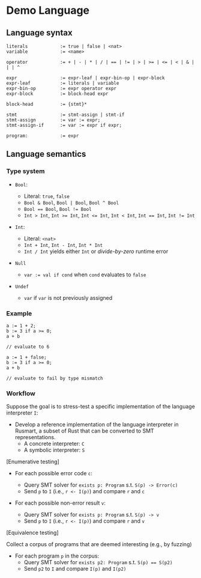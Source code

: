 # Demo Language

## Language syntax

```ebnf
literals            := true | false | <nat>
variable            := <name>

operator            := + | - | * | / | == | != | > | >= | <= | < | & | | | ^

expr                := expr-leaf | expr-bin-op | expr-block
expr-leaf           := literals | variable
expr-bin-op         := expr operator expr
expr-block          := block-head expr

block-head          := {stmt}*

stmt                := stmt-assign | stmt-if
stmt-assign         := var := expr;
stmt-assign-if      := var := expr if expr;

program:            := expr
```

## Language semantics

### Type system

- `Bool`:
    - Literal: `true`, `false`
    - `Bool & Bool`, `Bool | Bool`, `Bool ^ Bool`
    - `Bool == Bool`, `Bool != Bool`
    - `Int > Int`, `Int >= Int`, `Int <= Int`, `Int < Int`, `Int == Int`, `Int != Int`

- `Int`:
    - Literal: `<nat>`
    - `Int + Int`, `Int - Int`, `Int * Int`
    - `Int / Int` yields either `Int` or *divide-by-zero* runtime error

- `Null`
    - `var := val if cond` when `cond` evaluates to `false`

- `Undef`
    - `var` if `var` is not previously assigned

### Example

```rego
a := 1 + 2;
b := 3 if a >= 0;
a + b

// evaluate to 6
```

```rego
a := 1 + false;
b := 3 if a >= 0;
a + b

// evaluate to fail by type mismatch
```

### Workflow

Suppose the goal is to stress-test a specific implementation of the language
interpreter `I`:

- Develop a reference implementation of the language interpreter in Rusmart,
  a subset of Rust that can be converted to SMT representations.
    - A concrete interpreter: `C`
    - A symbolic interpreter: `S`

[Enumerative testing]

- For each possible error code `c`:
    - Query SMT solver for `exists p: Program` s.t. `S(p) -> Error(c)`
    - Send `p` to `I` (i.e., `r <- I(p)`) and compare `r` and `c`

- For each possible non-error result `v`:
    - Query SMT solver for `exists p: Program` s.t. `S(p) -> v`
    - Send `p` to `I` (i.e., `r <- I(p)`) and compare `r` and `v`

[Equivalence testing]

Collect a corpus of programs that are deemed interesting (e.g., by fuzzing)

- For each program `p` in the corpus:
    - Query SMT solver for `exists p2: Program` s.t. `S(p) == S(p2)`
    - Send `p2` to `I` and compare `I(p)` and `I(p2)`